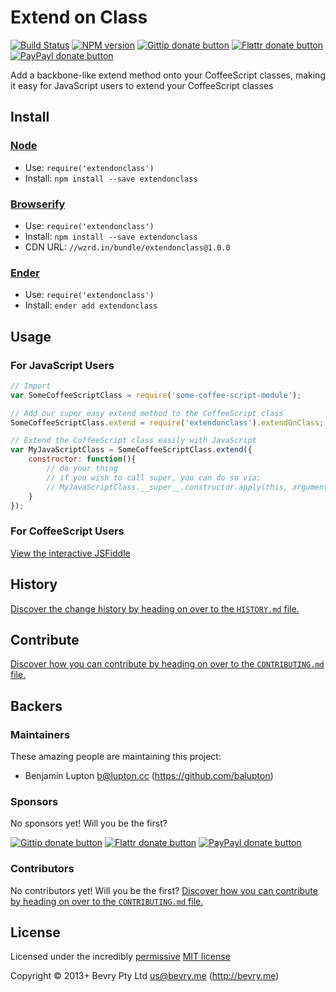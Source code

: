 
<!-- TITLE/ -->

# Extend on Class

<!-- /TITLE -->


<!-- BADGES/ -->

[![Build Status](http://img.shields.io/travis-ci/bevry/extendonclass.png?branch=master)](http://travis-ci.org/bevry/extendonclass "Check this project's build status on TravisCI")
[![NPM version](http://badge.fury.io/js/extendonclass.png)](https://npmjs.org/package/extendonclass "View this project on NPM")
[![Gittip donate button](http://img.shields.io/gittip/bevry.png)](https://www.gittip.com/bevry/ "Donate weekly to this project using Gittip")
[![Flattr donate button](http://img.shields.io/flattr/donate.png?color=yellow)](http://flattr.com/thing/344188/balupton-on-Flattr "Donate monthly to this project using Flattr")
[![PayPayl donate button](http://img.shields.io/paypal/donate.png?color=yellow)](https://www.paypal.com/cgi-bin/webscr?cmd=_s-xclick&hosted_button_id=QB8GQPZAH84N6 "Donate once-off to this project using Paypal")

<!-- /BADGES -->


<!-- DESCRIPTION/ -->

Add a backbone-like extend method onto your CoffeeScript classes, making it easy for JavaScript users to extend your CoffeeScript classes

<!-- /DESCRIPTION -->


<!-- INSTALL/ -->

## Install

### [Node](http://nodejs.org/)
- Use: `require('extendonclass')`
- Install: `npm install --save extendonclass`

### [Browserify](http://browserify.org/)
- Use: `require('extendonclass')`
- Install: `npm install --save extendonclass`
- CDN URL: `//wzrd.in/bundle/extendonclass@1.0.0`

### [Ender](http://ender.jit.su/)
- Use: `require('extendonclass')`
- Install: `ender add extendonclass`

<!-- /INSTALL -->


## Usage

### For JavaScript Users

``` javascript
// Import
var SomeCoffeeScriptClass = require('some-coffee-script-module');

// Add our super easy extend method to the CoffeeScript class
SomeCoffeeScriptClass.extend = require('extendonclass').extendOnClass;

// Extend the CoffeeScript class easily with JavaScript
var MyJavaScriptClass = SomeCoffeeScriptClass.extend({
	constructor: function(){
		// do your thing
		// if you wish to call super, you can do so via:
		// MyJavaScriptClass.__super__.constructor.apply(this, arguments);
	}
});
```

### For CoffeeScript Users

[View the interactive JSFiddle](http://jsfiddle.net/balupton/k9buB/)


<!-- HISTORY/ -->

## History
[Discover the change history by heading on over to the `HISTORY.md` file.](https://github.com/bevry/extendonclass/blob/master/HISTORY.md#files)

<!-- /HISTORY -->


<!-- CONTRIBUTE/ -->

## Contribute

[Discover how you can contribute by heading on over to the `CONTRIBUTING.md` file.](https://github.com/bevry/extendonclass/blob/master/CONTRIBUTING.md#files)

<!-- /CONTRIBUTE -->


<!-- BACKERS/ -->

## Backers

### Maintainers

These amazing people are maintaining this project:

- Benjamin Lupton <b@lupton.cc> (https://github.com/balupton)

### Sponsors

No sponsors yet! Will you be the first?

[![Gittip donate button](http://img.shields.io/gittip/bevry.png)](https://www.gittip.com/bevry/ "Donate weekly to this project using Gittip")
[![Flattr donate button](http://img.shields.io/flattr/donate.png?color=yellow)](http://flattr.com/thing/344188/balupton-on-Flattr "Donate monthly to this project using Flattr")
[![PayPayl donate button](http://img.shields.io/paypal/donate.png?color=yellow)](https://www.paypal.com/cgi-bin/webscr?cmd=_s-xclick&hosted_button_id=QB8GQPZAH84N6 "Donate once-off to this project using Paypal")

### Contributors

No contributors yet! Will you be the first?
[Discover how you can contribute by heading on over to the `CONTRIBUTING.md` file.](https://github.com/bevry/extendonclass/blob/master/CONTRIBUTING.md#files)

<!-- /BACKERS -->


<!-- LICENSE/ -->

## License

Licensed under the incredibly [permissive](http://en.wikipedia.org/wiki/Permissive_free_software_licence) [MIT license](http://creativecommons.org/licenses/MIT/)

Copyright &copy; 2013+ Bevry Pty Ltd <us@bevry.me> (http://bevry.me)

<!-- /LICENSE -->


